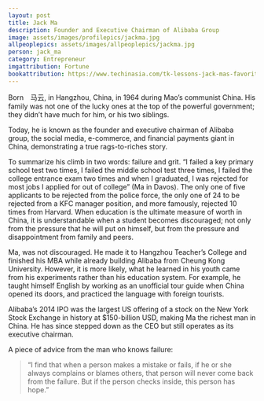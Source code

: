 ```yaml
---
layout: post
title: Jack Ma 
description: Founder and Executive Chairman of Alibaba Group
image: assets/images/profilepics/jackma.jpg
allpeoplepics: assets/images/allpeoplepics/jackma.jpg
person: jack_ma
category: Entrepreneur
imgattribution: Fortune
bookattribution: https://www.techinasia.com/tk-lessons-jack-mas-favorite-book 
---
```


Born　马云, in Hangzhou, China, in 1964 during Mao’s communist China. His family was not one of the lucky ones at the top of the powerful government; they didn’t have much for him, or his two siblings.

Today, he is known as the founder and executive chairman of Alibaba group, the social media, e-commerce, and financial payments giant in China, demonstrating a true rags-to-riches story. 

To summarize his climb in two words: failure and grit. “I failed a key primary school test two times, I failed the middle school test three times, I failed the college entrance exam two times and when I graduated, I was rejected for most jobs I applied for out of college” (Ma in Davos). The only one of five applicants to be rejected from the police force, the only one of 24 to be rejected from a KFC manager position, and more famously, rejected 10 times from Harvard. When education is the ultimate measure of worth in China, it is understandable when a student becomes discouraged; not only from the pressure that he will put on himself, but from the pressure and disappointment from family and peers. 

Ma, was not discouraged. He made it to Hangzhou Teacher’s College and finished his MBA while already building Alibaba from Cheung Kong University. However, it is more likely, what he learned in his youth came from his experiments rather than his education system. For example, he taught himself English by working as an unofficial tour guide when China opened its doors, and practiced the language with foreign tourists. 

Alibaba’s 2014 IPO was the largest US offering of a stock on the New York Stock Exchange in history at $150-billion USD, making Ma the richest man in China. He has since stepped down as the CEO but still operates as its executive chairman. 

A piece of advice from the man who knows failure: 
> “I find that when a person makes a mistake or fails, if he or she always complains or blames others, that person will never come back from the failure. But if the person checks inside, this person has hope.”




